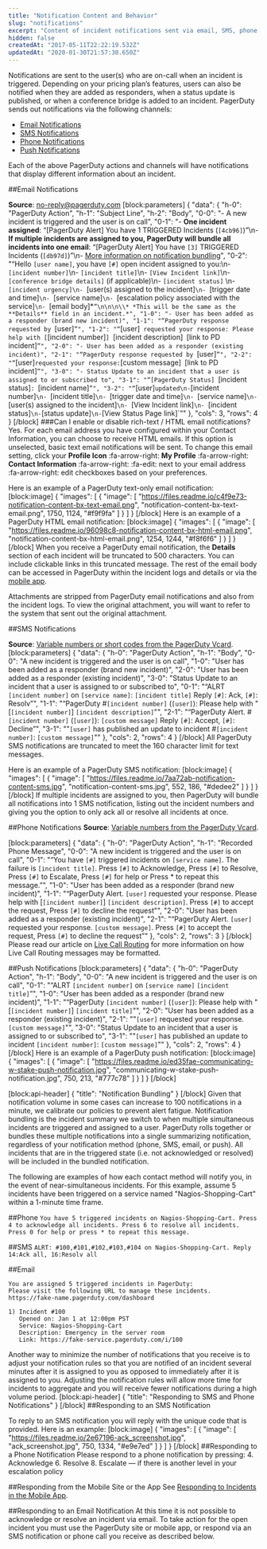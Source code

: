 ```yaml
---
title: "Notification Content and Behavior"
slug: "notifications"
excerpt: "Content of incident notifications sent via email, SMS, phone call and push"
hidden: false
createdAt: "2017-05-11T22:22:19.532Z"
updatedAt: "2020-01-30T21:57:30.650Z"
---
```

Notifications are sent to the user(s) who are on-call when an incident is triggered. Depending on your pricing plan’s features, users can also be notified when they are added as responders, when a status update is published, or when a conference bridge is added to an incident. PagerDuty sends out notifications via the following channels:

- [Email Notifications](#section-email-notifications)
- [SMS Notifications](#section-sms-notifications)
- [Phone Notifications](#section-phone-notifications)
- [Push Notifications](#section-push-notifications)

Each of the above PagerDuty actions and channels will have notifications that display different information about an incident.

##Email Notifications

**Source**: no-reply@pagerduty.com
[block:parameters]
{
  "data": {
    "h-0": "PagerDuty Action",
    "h-1": "Subject Line",
    "h-2": "Body",
    "0-0": "- A new incident is triggered and the user is on call",
    "0-1": "- **One incident assigned**: “[PagerDuty Alert] You have 1 TRIGGERED Incidents (`[4cb96]`)”\n- **If multiple incidents are assigned to you, PagerDuty will bundle all incidents into one email**: “[PagerDuty Alert] You have `[3]` TRIGGERED Incidents (`[db97d]`)”\n- [More information on notification bundling](#section-notification-bundling)",
    "0-2": "“Hello `[user name]`, you have `[#]` open incident assigned to you:\n- `[incident number]`\n- `[incident title]`\n- `[View Incident link]`\n- `[conference bridge details]` (if applicable)\n- `[incident status]` \n- `[incident urgency]\n- `[user(s) assigned to the incident]`\n- `[trigger date and time]`\n- `[service name]`\n- `[escalation policy associated with the service]`\n- `[email body]*`”\n\n\n\\* *This will be the same as the **Details** field in an incident.*",
    "1-0": "- User has been added as a responder (brand new incident)",
    "1-1": "“PagerDuty response requested by `[user]`”",
    "1-2": "“`[user]` requested your response: Please help with [`[incident number]`] `[incident description]` `[link to PD incident]`”",
    "2-0": "- User has been added as a responder (existing incident)",
    "2-1": "“PagerDuty response requested by `[user]`”",
    "2-2": "“`[user]` requested your response: `[custom message]` `[link to PD incident]`”",
    "3-0": "- Status Update to an incident that a user is assigned to or subscribed to",
    "3-1": "“[PagerDuty Status] `[incident status]`: `[incident name]`”",
    "3-2": "“`[user]` updated\n- `[incident number]`\n- `[incident title]`\n- `[trigger date and time]`\n- `[service name]`\n- `[user(s) assigned to the incident]`\n- `[View Incident link]`\n- `[incident status]` \n- `[status update]` \n- `[View Status Page link]`”"
  },
  "cols": 3,
  "rows": 4
}
[/block]
###Can I enable or disable rich-text / HTML email notifications?
Yes. For each email address you have configured within your Contact Information, you can choose to receive HTML emails. If this option is unselected, basic text email notifications will be sent. To change this email setting, click your **Profile Icon** :fa-arrow-right: **My Profile** :fa-arrow-right: **Contact Information** :fa-arrow-right: :fa-edit: next to your email address :fa-arrow-right: edit checkboxes based on your preferences. 

Here is an example of a PagerDuty text-only email notification:
[block:image]
{
  "images": [
    {
      "image": [
        "https://files.readme.io/c4f9e73-notification-content-bx-text-email.png",
        "notification-content-bx-text-email.png",
        1750,
        1124,
        "#f9f9fa"
      ]
    }
  ]
}
[/block]
Here is an example of a PagerDuty HTML email notification:
[block:image]
{
  "images": [
    {
      "image": [
        "https://files.readme.io/96098c8-notification-content-bx-html-email.png",
        "notification-content-bx-html-email.png",
        1254,
        1244,
        "#f8f6f6"
      ]
    }
  ]
}
[/block]
When you receive a PagerDuty email notification, the **Details** section of each incident will be truncated to 500 characters. You can include clickable links in this truncated message. The rest of the email body can be accessed in PagerDuty within the incident logs and details or via the [mobile app](/docs/mobile-app#section-mobile-app-walkthrough).

Attachments are stripped from PagerDuty email notifications and also from the incident logs. To view the original attachment, you will want to refer to the system that sent out the original attachment.

##SMS Notifications

**Source**: [Variable numbers or short codes from the PagerDuty Vcard](https://support.pagerduty.com/docs/notification-phone-numbers).
[block:parameters]
{
  "data": {
    "h-0": "PagerDuty Action",
    "h-1": "Body",
    "0-0": "A new incident is triggered and the user is on call",
    "1-0": "User has been added as a responder (brand new incident)",
    "2-0": "User has been added as a responder (existing incident)",
    "3-0": "Status Update to an incident that a user is assigned to or subscribed to",
    "0-1": "“ALRT `[incident number]` on `[service name]`: `[incident title]` Reply `[#]`: Ack, `[#]`: Resolv”",
    "1-1": "“PagerDuty #`[incident number]` (`[user]`): Please help with \"[`[incident number]`] `[incident description]`\"",
    "2-1": "“PagerDuty Alert. #`[incident number]` (`[user]`): `[custom message]` Reply `[#]`: Accept, `[#]`: Decline”",
    "3-1": "\"`[user]` has published an update to incident #`[incident number]`: `[custom message]`\""
  },
  "cols": 2,
  "rows": 4
}
[/block]
All PagerDuty SMS notifications are truncated to meet the 160 character limit for text messages.

Here is an example of a PagerDuty SMS notification:
[block:image]
{
  "images": [
    {
      "image": [
        "https://files.readme.io/7aa72ab-notification-content-sms.jpg",
        "notification-content-sms.jpg",
        552,
        186,
        "#dedee2"
      ]
    }
  ]
}
[/block]
If multiple incidents are assigned to you, then PagerDuty will bundle all notifications into 1 SMS notification, listing out the incident numbers and giving you the option to only ack all or resolve all incidents at once.

##Phone Notifications
**Source**: [Variable numbers from the PagerDuty Vcard](https://support.pagerduty.com/docs/notification-phone-numbers).

[block:parameters]
{
  "data": {
    "h-0": "PagerDuty Action",
    "h-1": "Recorded Phone Message",
    "0-0": "A new incident is triggered and the user is on call",
    "0-1": "“You have `[#]` triggered incidents on `[service name]`. The failure is `[incident title]`. Press `[#]` to Acknowledge, Press `[#]` to Resolve, Press `[#]` to Escalate, Press `[#]` for help or Press * to repeat this message.”",
    "1-0": "User has been added as a responder (brand new incident)",
    "1-1": "“PagerDuty Alert. `[user]` requested your response. Please help with [`[incident number]`] `[incident description]`. Press `[#]` to accept the request, Press `[#]` to decline the request\"",
    "2-0": "User has been added as a responder (existing incident)",
    "2-1": "“PagerDuty Alert. `[user]` requested your response. `[custom message]`. Press `[#]` to accept the request, Press `[#]` to decline the request”"
  },
  "cols": 2,
  "rows": 3
}
[/block]
Please read our article on [Live Call Routing](https://support.pagerduty.com/docs/live-call-routing) for more information on how Live Call Routing messages may be formatted.

##Push Notifications
[block:parameters]
{
  "data": {
    "h-0": "PagerDuty Action",
    "h-1": "Body",
    "0-0": "A new incident is triggered and the user is on call",
    "0-1": "“ALRT `[incident number]` on `[service name]` `[incident title]`”",
    "1-0": "User has been added as a responder (brand new incident)",
    "1-1": "“PagerDuty `[incident number]` (`[user]`): Please help with \"[`[incident number]`] `[incident title]`\"",
    "2-0": "User has been added as a responder (existing incident)",
    "2-1": "\"`[user]` requested your response. `[custom message]`\"",
    "3-0": "Status Update to an incident that a user is assigned to or subscribed to",
    "3-1": "\"`[user]` has published an update to incident `[incident number]`: `[custom message]`\""
  },
  "cols": 2,
  "rows": 4
}
[/block]
Here is an example of a PagerDuty push notification:
[block:image]
{
  "images": [
    {
      "image": [
        "https://files.readme.io/ed35fae-communicating-w-stake-push-notification.jpg",
        "communicating-w-stake-push-notification.jpg",
        750,
        213,
        "#777c78"
      ]
    }
  ]
}
[/block]

[block:api-header]
{
  "title": "Notification Bundling"
}
[/block]
Given that notification volume in some cases can increase to 100 notifications in a minute, we calibrate our policies to prevent alert fatigue. Notification bundling is the incident summary we switch to when multiple simultaneous incidents are triggered and assigned to a user. PagerDuty rolls together or bundles these multiple notifications into a single summarizing notification, regardless of your notification method (phone, SMS, email, or push). All incidents that are in the triggered state (i.e. not acknowledged or resolved) will be included in the bundled notification.

The following are examples of how each contact method will notify you, in the event of near-simultaneous incidents. For this example, assume 5 incidents have been triggered on a service named "Nagios-Shopping-Cart" within a 1-minute time frame.

##Phone
`You have 5 triggered incidents on Nagios-Shopping-Cart. Press 4 to acknowledge all incidents. Press 6 to resolve all incidents. Press 0 for help or press * to repeat this message.`

##SMS
`ALRT: #100,#101,#102,#103,#104 on Nagios-Shopping-Cart. Reply 14:Ack all, 16:Resolv all`

##Email
```
You are assigned 5 triggered incidents in PagerDuty:
Please visit the following URL to manage these incidents.
https://fake-name.pagerduty.com/dashboard

1) Incident #100
   Opened on: Jan 1 at 12:00pm PST
   Service: Nagios-Shopping-Cart
   Description: Emergency in the server room
   Link: https://fake-service.pagerduty.com/i/100
```
Another way to minimize the number of notifications that you receive is to adjust your notification rules so that you are notified of an incident several minutes after it is assigned to you as opposed to immediately after it is assigned to you. Adjusting the notification rules will allow more time for incidents to aggregate and you will receive fewer notifications during a high volume period.
[block:api-header]
{
  "title": "Responding to SMS and Phone Notifications"
}
[/block]
##Responding to an SMS Notification

To reply to an SMS notification you will reply with the unique code that is provided. Here is an example:
[block:image]
{
  "images": [
    {
      "image": [
        "https://files.readme.io/2e67196-ack_screenshot.jpg",
        "ack_screenshot.jpg",
        750,
        1334,
        "#e9e7ed"
      ]
    }
  ]
}
[/block]
##Responding to a Phone Notification
Please respond to a phone notification by pressing:
4. Acknowledge
6. Resolve
8. Escalate — if there is another level in your escalation policy

##Responding from the Mobile Site or the App
See [Responding to Incidents in the Mobile App](/docs/mobile-app#section-responding-to-incidents-in-the-mobile-app).

##Responding to an Email Notification
At this time it is not possible to acknowledge or resolve an incident via email. To take action for the open incident you must use the PagerDuty site or mobile app, or respond via an SMS notification or phone call you receive as described below.